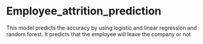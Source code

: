 # Employee_attrition_prediction
This model predicts the accuracy by using logistic and linear regression and random forest. It predicts that the employee will leave the company or not
